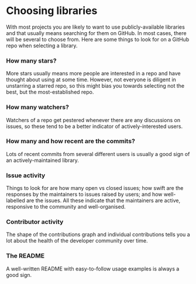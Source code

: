 # Choosing libraries

With most projects you are likely to want to use publicly-available libraries and that usually means searching for them on GitHub. In most cases, there will be several to choose from. Here are some things to look for on a GitHub repo when selecting a library.

### How many stars?
More stars usually means more people are interested in a repo and have thought about using at some time. However, not everyone is diligent in unstarring a starred repo, so this might bias you towards selecting not the best, but the most-established repo.

### How many watchers?
Watchers of a repo get pestered whenever there are any discussions on issues, so these tend to be a better indicator of actively-interested users.

### How many and how recent are the commits?
Lots of recent commits from several different users is usually a good sign of an actively-maintained library.

### Issue activity
Things to look for are how many open vs closed issues; how swift are the responses by the maintainers to issues raised by users; and how well-labelled are the issues. All these indicate that the maintainers are active, responsive to the community and well-organised.

### Contributor activity
The shape of the contributions graph and individual contributions tells you a lot about the health of the developer community over time.

### The README
A well-written README with easy-to-follow usage examples is always a good sign. 


